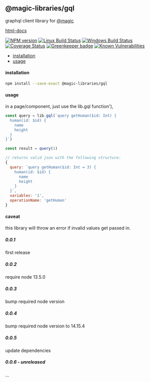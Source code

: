 ## @magic-libraries/gql

graphql client library for [@magic](https://magic.github.io/core)

[html-docs](https://magic-libraries.github.io/gql)

[![NPM version][npm-image]][npm-url]
[![Linux Build Status][travis-image]][travis-url]
[![Windows Build Status][appveyor-image]][appveyor-url]
[![Coverage Status][coveralls-image]][coveralls-url]
[![Greenkeeper badge][greenkeeper-image]][greenkeeper-url]
[![Known Vulnerabilities][snyk-image]][snyk-url]

[npm-image]: https://img.shields.io/npm/v/@magic-libraries/gql.svg
[npm-url]: https://www.npmjs.com/package/@magic-libraries/gql
[travis-image]: https://img.shields.io/travis/com/magic-libraries/gql/master
[travis-url]: https://travis-ci.com/magic-libraries/gql
[appveyor-image]: https://img.shields.io/appveyor/ci/magiclibraries/gql/master.svg
[appveyor-url]: https://ci.appveyor.com/project/magiclibraries/gql/branch/master
[coveralls-image]: https://coveralls.io/repos/github/magic-libraries/gql/badge.svg
[coveralls-url]: https://coveralls.io/github/magic-libraries/gql
[greenkeeper-image]: https://badges.greenkeeper.io/magic-libraries/gql.svg
[greenkeeper-url]: https://badges.greenkeeper.io/magic-libraries/gql.svg
[snyk-image]: https://snyk.io/test/github/magic-libraries/gql/badge.svg
[snyk-url]: https://snyk.io/test/github/magic-libraries/gql

* [installation](#install)
* [usage](#usage)

#### <a name="install"></a>installation
```bash
npm install --save-exact @magic-libraries/gql
```

#### <a name="usage"></a>usage
in a page/component, just use the lib.gql function'),

```javascript
const query = lib.gql(`query getHuman($id: Int) {
  human(id: $id) {
    name
    height
  }
}`)

const result = query(1)

// returns valid json with the following structure:
{
  query: `query getHuman($id: Int = 3) {
    human(id: $id) {
      name
      height
    }
  }`,
  variables: '1',
  operationName: 'getHuman'
}
```

#### caveat
this library will throw an error if invalid values get passed in.

##### 0.0.1
first release

##### 0.0.2
require node 13.5.0

##### 0.0.3
bump required node version

##### 0.0.4
bump required node version to 14.15.4

##### 0.0.5
update dependencies

##### 0.0.6 - unreleased
...
